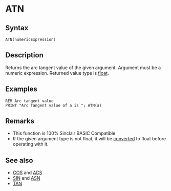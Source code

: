 # ATN

## Syntax

```
ATN(numericExpression)
```
 

## Description

Returns the arc tangent value of the given argument.
Argument must be a numeric expression. Returned value type is [float](types.md#Float).

## Examples

```
REM Arc tangent value
PRINT "Arc Tangent value of a is "; ATN(a)
```

## Remarks

*  This function is 100% Sinclair BASIC Compatible
*  If the given argument type is not float, it will be [converted](cast.md) to float before operating with it.

## See also

* [COS](acs.md) and [ACS](asn.md)
* [SIN](sin.md) and [ASN](asn.md)
* [TAN](tan.md)
